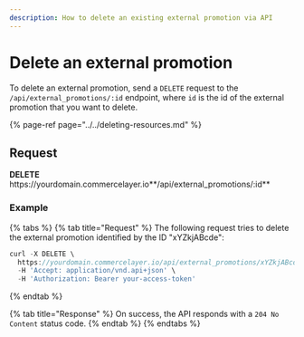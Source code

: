 ```yaml
---
description: How to delete an existing external promotion via API
---
```


# Delete an external promotion

To delete an external promotion, send a `DELETE` request to the `/api/external_promotions/:id` endpoint, where `id` is the id of the external promotion that you want to delete.

{% page-ref page="../../deleting-resources.md" %}

## Request

**DELETE** https://<i></i>yourdomain.commercelayer.io**/api/external_promotions/:id**

### Example

{% tabs %}
{% tab title="Request" %}
The following request tries to delete the external promotion identified by the ID "xYZkjABcde":

```javascript
curl -X DELETE \
  https://yourdomain.commercelayer.io/api/external_promotions/xYZkjABcde \
  -H 'Accept: application/vnd.api+json' \
  -H 'Authorization: Bearer your-access-token'
```
{% endtab %}

{% tab title="Response" %}
On success, the API responds with a `204 No Content` status code.
{% endtab %}
{% endtabs %}

